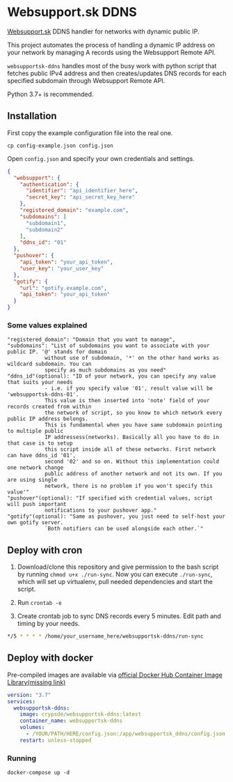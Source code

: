 # Websupport.sk DDNS
[Websupport.sk](https://websupport.sk) DDNS handler for networks with dynamic public IP.

This project automates the process of handling a dynamic IP address on your network by 
managing A records using the Websupport Remote API.

`websupportsk-ddns` handles most of the busy work with python script that fetches public
IPv4 address and then creates/updates DNS records for each specified subdomain through
Websupport Remote API.

Python 3.7+ is recommended.

## Installation
First copy the example configuration file into the real one.
```commandline
cp config-example.json config.json
```
Open `config.json` and specify your own credentials and settings.

```json
{
  "websupport": {
    "authentication": {
      "identifier": "api_identifier_here",
      "secret_key": "api_secret_key_here"
    },
    "registered_domain": "example.com",
    "subdomains": [
      "subdomain1",
      "subdomain2"
    ],
    "ddns_id": "01"
  },
  "pushover": {
    "api_token": "your_api_token",
    "user_key": "your_user_key"
  },
  "gotify": {
    "url": "gotify.example.com",
    "api_token": "your_api_token"
  }
}
```
### Some values explained
```
"registered_domain": "Domain that you want to manage",
"subdomains": "List of subdomains you want to associate with your public IP. '@' stands for domain
            without use of subdomain, '*' on the other hand works as wildcard subdomain. You can
            specify as much subdomains as you need"
"ddns_id"(optional): "ID of your network, you can specify any value that suits your needs
            - i.e. if you specify value '01', result value will be 'websupportsk-ddns-01'.
            This value is then inserted into 'note' field of your records created from within
            the network of script, so you know to which network every public IP address belongs.
            This is fundamental when you have same subdomain pointing to multiple public 
            IP addressess(networks). Basically all you have to do in that case is to setup
            this script inside all of these networks. First network can have ddns_id '01',
            second '02' and so on. Without this implementation could one network change 
            public address of another network and not its own. If you are using single
            network, there is no problem if you won't specify this value'"
"pushover"(optional): "If specified with credential values, script will push important
            notifications to your pushover app."
"gotify"(optional): "Same as pushover, you just need to self-host your own gotify server.
            `Both notifiers can be used alongside each other.`" 
```

## Deploy with cron 
1. Download/clone this repository and give permission to the bash script by running 
`chmod u+x ./run-sync`. Now you can execute `./run-sync`, which will set up virtualenv, pull needed dependencies
and start the script.
   
2. Run `crontab -e`
   
3. Create crontab job to sync DNS records every 5 minutes. Edit path and timing by your needs.
```bash
*/5 * * * * /home/your_username_here/websupportsk-ddns/run-sync
```

## Deploy with docker
Pre-compiled images are available via [official Docker Hub Container Image Library(missing link)]()

```yaml
version: "3.7"
services:
  websupportsk-ddns:
    image: crypsde/websupportsk-ddns:latest
    container_name: websupportsk-ddns
    volumes:
      - /YOUR/PATH/HERE/config.json:/app/websupportsk_ddns/config.json
    restart: unless-stopped
```

### Running
    docker-compose up -d